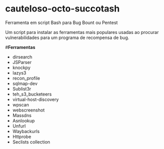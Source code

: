 # **cauteloso-octo-succotash**
Ferramenta em script Bash para Bug Bount ou Pentest

Um script para instalar as ferramentas mais populares usadas ao procurar vulnerabilidades para um programa de recompensa de bug.



#**Ferramentas**


- dirsearch
- JSParser
- knockpy
- lazys3
- recon_profile
- sqlmap-dev
- Sublist3r
- teh_s3_bucketeers
- virtual-host-discovery
- wpscan
- webscreenshot
- Massdns
- Asnlookup
- Unfurl
- Waybackurls
- Httprobe
- Seclists collection
